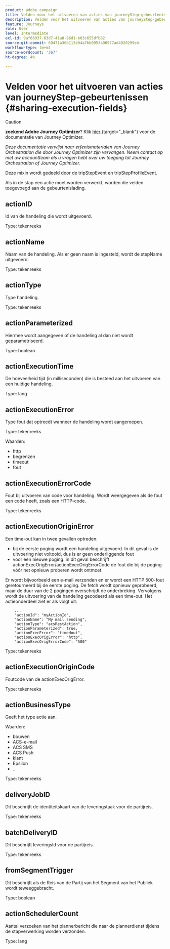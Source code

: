 ```yaml
---
product: adobe campaign
title: Velden voor het uitvoeren van acties van journeyStep-gebeurtenissen
description: Velden voor het uitvoeren van acties van journeyStep-gebeurtenissen
feature: Journeys
role: User
level: Intermediate
exl-id: 9af66037-63d7-41a8-86d1-b03c655dfb82
source-git-commit: 69471a36b113e04a7bb0953a90977ad4020299e4
workflow-type: tm+mt
source-wordcount: '367'
ht-degree: 4%

---
```


# Velden voor het uitvoeren van acties van journeyStep-gebeurtenissen {#sharing-execution-fields}


>[!CAUTION]
>
>**zoekend Adobe Journey Optimizer**? Klik [ hier ](https://experienceleague.adobe.com/en/docs/journey-optimizer/using/ajo-home){target="_blank"} voor de documentatie van Journey Optimizer.
>
>
>_Deze documentatie verwijst naar erfenismaterialen van Journey Orchestration die door Journey Optimizer zijn vervangen. Neem contact op met uw accountteam als u vragen hebt over uw toegang tot Journey Orchestration of Journey Optimizer._


Deze mixin wordt gedeeld door de tripStepEvent en tripStepProfileEvent.

Als in de stap een actie moet worden verwerkt, worden die velden toegevoegd aan de gebeurtenislading.

## actionID

Id van de handeling die wordt uitgevoerd.

Type: tekenreeks

## actionName

Naam van de handeling. Als er geen naam is ingesteld, wordt de stepName uitgevoerd.

Type: tekenreeks

## actionType

Type handeling.

Type: tekenreeks

## actionParameterized

Hiermee wordt aangegeven of de handeling al dan niet wordt geparametriseerd.

Type: boolean

## actionExecutionTime

De hoeveelheid tijd (in milliseconden) die is besteed aan het uitvoeren van een huidige handeling.

Type: lang

## actionExecutionError

Type fout dat optreedt wanneer de handeling wordt aangeroepen.

Type: tekenreeks

Waarden:
* http
* begrenzen
* timeout
* fout

## actionExecutionErrorCode

Fout bij uitvoeren van code voor handeling. Wordt weergegeven als de fout een code heeft, zoals een HTTP-code.

Type: tekenreeks

## actionExecutionOriginError

Een time-out kan in twee gevallen optreden:

* bij de eerste poging wordt een handeling uitgevoerd. In dit geval is de uitvoering niet voltooid, dus is er geen onderliggende fout
* voor een nieuwe poging: in dit geval beschrijft actionExecOrigError/actionExecOrigErrorCode de fout die bij de poging vóór het opnieuw proberen wordt ontmoet.

Er wordt bijvoorbeeld een e-mail verzonden en er wordt een HTTP 500-fout geretourneerd bij de eerste poging. De fetch wordt opnieuw geprobeerd, maar de duur van de 2 pogingen overschrijdt de onderbreking. Vervolgens wordt de uitvoering van de handeling gecodeerd als een time-out. Het actieonderdeel ziet er als volgt uit:

```
    ...
    "actionId": "myActionId",
    "actionName": "My mail sending",
    "actionType": "acsRestAction",
    "actionParameterized": true,
    "actionExecError": "timedout",
    "actionExecOrigError": "http",
    "actionExecOrigErrorCode": "500"
```

Type: tekenreeks

## actionExecutionOriginCode

Foutcode van de actionExecOrigError.

Type: tekenreeks

## actionBusinessType

Geeft het type actie aan.

Waarden:

* bouwen
* ACS-e-mail
* ACS SMS
* ACS Push
* klant
* Epsilon
* ...

Type: tekenreeks

## deliveryJobID

Dit beschrijft de identiteitskaart van de leveringstaak voor de partijreis.

Type: tekenreeks

## batchDeliveryID

Dit beschrijft leveringsId voor de partijreis.

Type: tekenreeks

## fromSegmentTrigger

Dit beschrijft als de Reis van de Partij van het Segment van het Publiek wordt teweeggebracht.

Type: boolean

## actionSchedulerCount

Aantal verzoeken van het plannerbericht die naar de plannerdienst tijdens de stapverwerking worden verzonden.

Type: lang
